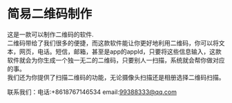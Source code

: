# 简易二维码制作
这是一款可以制作二维码的软件.  
二维码带给了我们很多的便捷，而这款软件能让你更好地利用二维码，你可以将文本，网页，电话。短信，邮箱，甚至是app的appId，只要将这些信息输入，这款软件就会为你生成一个独一无二的二维码，只要别人一扫描，系统就会帮你做对应的事。  
我们还为你提供了扫描二维码的功能，无论摄像头扫描还是相册选择二维码扫描。  

联系我们：电话:+8618767146534 email:99388333@qq.com
